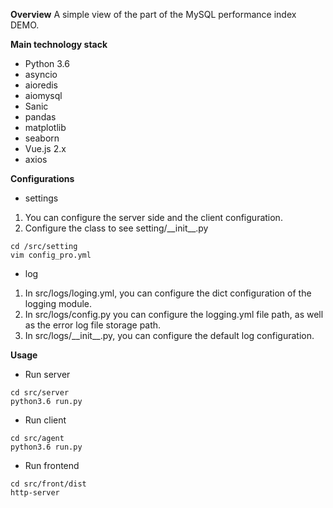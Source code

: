 **Overview**
A simple view of the part of the MySQL performance index DEMO.

**Main technology stack**
- Python 3.6
- asyncio
- aioredis
- aiomysql
- Sanic
- pandas
- matplotlib
- seaborn
- Vue.js 2.x
- axios

**Configurations**
- settings
1. You can configure the server side and the client configuration.
2. Configure the class to see setting/\_\_init\_\_.py

```
cd /src/setting
vim config_pro.yml
```

- log
1. In src/logs/loging.yml, you can configure the dict configuration of the logging module.
2. In src/logs/config.py you can configure the logging.yml file path, as well as the error log file storage path.
3. In src/logs/\_\_init\_\_.py, you can configure the default log configuration.

**Usage**
- Run server
```
cd src/server
python3.6 run.py
```

- Run client
```
cd src/agent
python3.6 run.py
```

- Run frontend
```
cd src/front/dist
http-server
```
